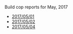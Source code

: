 Build cop reports for May, 2017

* [2017/05/01](https://bitbucket.org/osrf/gazebo/wiki/buildcop/2017/05/01)
* [2017/05/02](https://bitbucket.org/osrf/gazebo/wiki/buildcop/2017/05/02)
* [2017/05/04](https://bitbucket.org/osrf/gazebo/wiki/buildcop/2017/05/04)